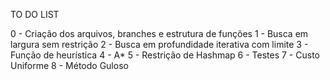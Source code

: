 TO DO LIST

0 - Criação dos arquivos, branches e estrutura de funções
1 - Busca em largura sem restrição
2 - Busca em profundidade iterativa com limite
3 - Função de heurística
4 - A*
5 - Restrição de Hashmap
6 - Testes
7 - Custo Uniforme
8 - Método Guloso
